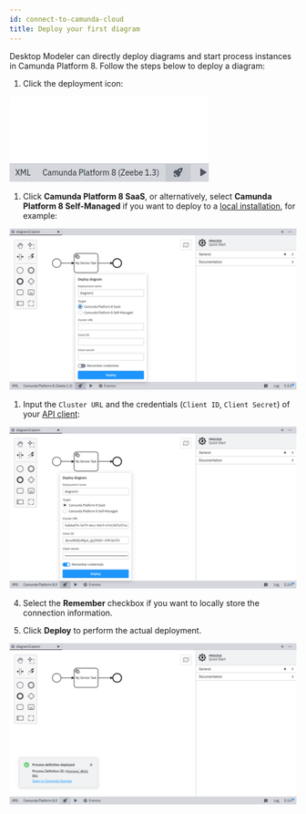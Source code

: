 ```yaml
---
id: connect-to-camunda-cloud
title: Deploy your first diagram
---
```


Desktop Modeler can directly deploy diagrams and start process instances in Camunda Platform 8. Follow the steps below to deploy a diagram:

1. Click the deployment icon:

![deployment icon](./img/deploy-icon.png)

1. Click **Camunda Platform 8 SaaS**, or alternatively, select **Camunda Platform 8 Self-Managed** if you want to deploy to a [local installation](../../../self-managed/platform-deployment/overview.md), for example:

![deployment configuration](./img/deploy-diagram-camunda-cloud.png)

1. Input the `Cluster URL` and the credentials (`Client ID`, `Client Secret`) of your [API client](../../console/manage-clusters/manage-api-clients.md):

![deployment via Camunda Platform 8](./img/deploy-diagram-camunda-cloud-remember.png)

4. Select the **Remember** checkbox if you want to locally store the connection information.

5. Click **Deploy** to perform the actual deployment.

![deployment successful](./img/deploy-diagram-camunda-cloud-success.png)
